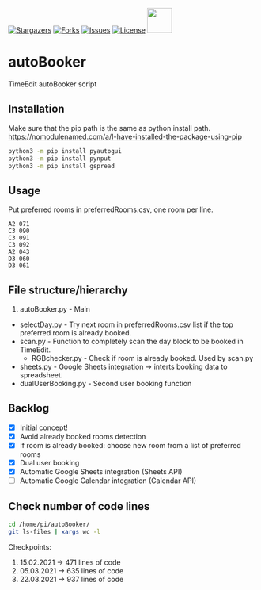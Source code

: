 [![Stargazers][stars-shield]][stars-url]
[![Forks][forks-shield]][forks-url]
[![Issues][issues-shield]][issues-url]
[![License][license-shield]][license-url]
<a href="#"><img src="https://www.timeedit.net/assets/images/te_icon_gradient_vit_rounded@1x.png" width="50" height="50"></a> 
# autoBooker
TimeEdit autoBooker script

## Installation
Make sure that the pip path is the same as python install path.  
https://nomodulenamed.com/a/I-have-installed-the-package-using-pip
```bash
python3 -m pip install pyautogui
python3 -m pip install pynput
python3 -m pip install gspread
```

## Usage
Put preferred rooms in preferredRooms.csv, one room per line.
```csv
A2 071
C3 090
C3 091
C3 092
A2 043
D3 060
D3 061
```

## File structure/hierarchy
1. autoBooker.py - Main
  - selectDay.py  - Try next room in preferredRooms.csv list if the top preferred room is already booked.
  - scan.py - Function to completely scan the day block to be booked in TimeEdit.
    - RGBchecker.py - Check if room is already booked. Used by scan.py
  - sheets.py - Google Sheets integration &#8594; interts booking data to spreadsheet.
  - dualUserBooking.py - Second user booking function

## Backlog
- [x] Initial concept!
- [x] Avoid already booked rooms detection
- [x] If room is already booked: choose new room from a list of preferred rooms
- [x] Dual user booking
- [x] Automatic Google Sheets integration (Sheets API) 
- [ ] Automatic Google Calendar integration (Calendar API)
## Check number of code lines
```bash
cd /home/pi/autoBooker/
git ls-files | xargs wc -l
```
Checkpoints: 
1. 15.02.2021 &#8594; 471 lines of code
2. 05.03.2021 &#8594; 635 lines of code
3. 22.03.2021 &#8594; 937 lines of code

<!-- MARKDOWN LINKS & IMAGES -->

[forks-shield]:https://img.shields.io/github/forks/laukik-hase/OTA_update_STM32_using_ESP32
[forks-url]: https://github.com/laukik-hase/OTA_update_STM32_using_ESP32/network/members

[stars-shield]: https://img.shields.io/github/stars/laukik-hase/OTA_update_STM32_using_ESP32
[stars-url]: https://github.com/laukik-hase/OTA_update_STM32_using_ESP32/stargazers

[issues-shield]: https://img.shields.io/github/issues/laukik-hase/OTA_update_STM32_using_ESP32
[issues-url]: https://github.com/laukik-hase/OTA_update_STM32_using_ESP32/issues

[license-shield]: https://img.shields.io/github/license/laukik-hase/OTA_update_STM32_using_ESP32
[license-url]: https://github.com/laukik-hase/OTA_update_STM32_using_ESP32/blob/master/LICENSE
